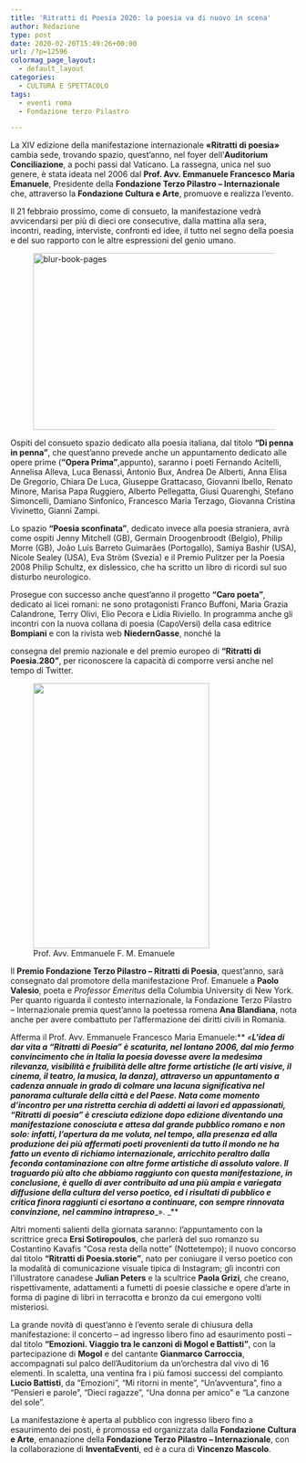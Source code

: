 ```yaml
---
title: 'Ritratti di Poesia 2020: la poesia va di nuovo in scena'
author: Redazione
type: post
date: 2020-02-20T15:49:26+00:00
url: /?p=12596
colormag_page_layout:
  - default_layout
categories:
  - CULTURA E SPETTACOLO
tags:
  - eventi roma
  - Fondazione terzo Pilastro

---
```

La XIV edizione della manifestazione internazionale **«Ritratti di poesia»** cambia sede, trovando spazio, quest’anno, nel foyer dell’**Auditorium Conciliazione**, a pochi passi dal Vaticano. La rassegna, unica nel suo genere, è stata ideata nel 2006 dal **Prof. Avv. Emmanuele Francesco Maria Emanuele**, Presidente della **Fondazione Terzo Pilastro – Internazionale** che, attraverso la **Fondazione Cultura e Arte**, promuove e realizza l’evento.&nbsp;

Il 21 febbraio prossimo, come di consueto, la manifestazione vedrà avvicendarsi per più di dieci ore consecutive, dalla mattina alla sera, incontri, reading, interviste, confronti ed idee, il tutto nel segno della poesia e del suo rapporto con le altre espressioni del genio umano. 

<div class="wp-block-image">
  <figure class="aligncenter size-large is-resized"><img decoding="async" loading="lazy" src="https://progressonline.it/wp-content/uploads/2020/02/books-1149959_640.jpg" alt="blur-book-pages" class="wp-image-12480" width="466" height="310" /></figure>
</div>

Ospiti del consueto spazio dedicato alla poesia italiana, dal titolo **“Di penna in penna”**, che quest’anno prevede anche un appuntamento dedicato alle opere prime (**“Opera Prima”**,appunto), saranno i poeti Fernando Acitelli, Annelisa Alleva, Luca Benassi, Antonio Bux, Andrea De Alberti, Anna Elisa De Gregorio, Chiara De Luca, Giuseppe Grattacaso, Giovanni Ibello, Renato Minore, Marisa Papa Ruggiero, Alberto Pellegatta, Giusi Quarenghi, Stefano Simoncelli, Damiano Sinfonico, Francesco Maria Terzago, Giovanna Cristina Vivinetto, Gianni Zampi.&nbsp;

Lo spazio **“Poesia sconfinata”**, dedicato invece alla poesia straniera, avrà come ospiti Jenny Mitchell (GB), Germain Droogenbroodt (Belgio), Philip Morre (GB), João Luís Barreto Guimarães (Portogallo), Samiya Bashir (USA), Nicole Sealey (USA), Eva Ström (Svezia) e il Premio Pulitzer per la Poesia 2008 Philip Schultz, ex dislessico, che ha scritto un libro di ricordi sul suo disturbo neurologico.

Prosegue con successo anche quest’anno il progetto **“Caro poeta”**, dedicato ai licei romani: ne sono protagonisti Franco Buffoni, Maria Grazia Calandrone, Terry Olivi, Elio Pecora e Lidia Riviello. In programma anche gli incontri con la nuova collana di poesia (CapoVersi) della casa editrice **Bompiani** e con la rivista web **NiedernGasse**, nonché la&nbsp;

consegna del premio nazionale e del premio europeo di **“Ritratti di Poesia.280”**, per riconoscere la capacità di comporre versi anche nel tempo di Twitter.

<div class="wp-block-image">
  <figure class="alignleft size-large is-resized"><img decoding="async" loading="lazy" src="https://progressonline.it/wp-content/uploads/2019/09/img-25-Prof-Avv-Emanuele.jpg" alt="" class="wp-image-11755" width="309" height="465" /><figcaption>Prof. Avv. Emmanuele F. M. Emanuele</figcaption></figure>
</div>

Il **Premio Fondazione Terzo Pilastro – Ritratti di Poesia**, quest’anno, sarà consegnato dal promotore della manifestazione Prof. Emanuele a **Paolo Valesio**, poeta e _Professor Emeritus_ della Columbia University di New York. Per quanto riguarda il contesto internazionale, la Fondazione Terzo Pilastro – Internazionale premia quest’anno la poetessa romena **Ana Blandiana**, nota anche per avere combattuto per l’affermazione dei diritti civili in Romania.&nbsp;

Afferma il Prof. Avv. Emmanuele Francesco Maria Emanuele:** _«_**_L’idea di dar vita a “Ritratti di Poesia” è scaturita, nel lontano 2006, dal mio fermo convincimento che in Italia la poesia dovesse avere la medesima rilevanza, visibilità e fruibilità delle altre forme artistiche (le arti visive, il cinema, il teatro, la musica, la danza), attraverso un appuntamento a cadenza annuale in grado di colmare una lacuna significativa nel panorama culturale della città e del Paese. Nata come momento d’incontro per una ristretta cerchia di addetti ai lavori ed appassionati, “Ritratti di poesia” è cresciuta edizione dopo edizione diventando una manifestazione conosciuta e attesa dal grande pubblico romano e non solo: infatti, l’apertura da me voluta, nel tempo, alla presenza ed alla produzione dei più affermati poeti provenienti da tutto il mondo ne ha fatto un evento di richiamo internazionale, arricchito peraltro dalla feconda contaminazione con altre forme artistiche di assoluto valore. Il traguardo più alto che abbiamo raggiunto con questa manifestazione, in conclusione, è quello di aver contribuito ad una più ampia e variegata diffusione della cultura del verso poetico, ed i risultati di pubblico e critica finora raggiunti ci esortano a continuare, con sempre rinnovata convinzione, nel cammino intrapreso_**_». _**

Altri momenti salienti della giornata saranno: l’appuntamento con la scrittrice greca **Ersi Sotiropoulos**, che parlerà del suo romanzo su Costantino Kavafis “Cosa resta della notte” (Nottetempo); il nuovo concorso dal titolo **“Ritratti di Poesia.storie”**, nato per coniugare il verso poetico con la modalità di comunicazione visuale tipica di Instagram; gli incontri con l’illustratore canadese **Julian Peters** e la scultrice **Paola Grizi**, che creano, rispettivamente, adattamenti a fumetti di poesie classiche e opere d’arte in forma di pagine di libri in terracotta e bronzo da cui emergono volti misteriosi.&nbsp;

La grande novità di quest’anno è l’evento serale di chiusura della manifestazione: il concerto – ad ingresso libero fino ad esaurimento posti – dal titolo **“Emozioni. Viaggio tra le canzoni di Mogol e Battisti”**, con la partecipazione di **Mogol** e del cantante **Gianmarco Carroccia**, accompagnati sul palco dell’Auditorium da un’orchestra dal vivo di 16 elementi. In scaletta, una ventina fra i più famosi successi del compianto **Lucio Battisti**, da “Emozioni”, “Mi ritorni in mente”, “Un’avventura”, fino a “Pensieri e parole”, “Dieci ragazze”, “Una donna per amico” e “La canzone del sole”.

La manifestazione è aperta al pubblico con ingresso libero fino a esaurimento dei posti, è promossa ed organizzata dalla **Fondazione Cultura e Arte**, emanazione della **Fondazione Terzo Pilastro – Internazionale**, con la collaborazione di **InventaEventi**, ed è a cura di **Vincenzo Mascolo**.&nbsp;